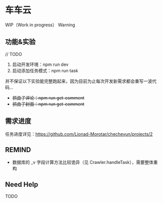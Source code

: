 # 车车云

WIP（Work in progress） Warning

## 功能&实验

// TODO
1. 启动开发环境：npm run dev
2. 启动添加任务模式：npm run task

并不保证以下实验能完整跑起来，因为目前为止每次开发新需求都会重写一波代码...

* <del>抓曲子评论：npm run get-comment</del>
* <del>抓曲子封面：npm run get-comment</del>

## 需求进度

任务进度详见：https://github.com/Lionad-Morotar/checheyun/projects/2

## REMIND

* 数据库的 _v 字段计算方法比较诡异（见 Crawler.handleTask），需要整体重构

## Need Help

TODO